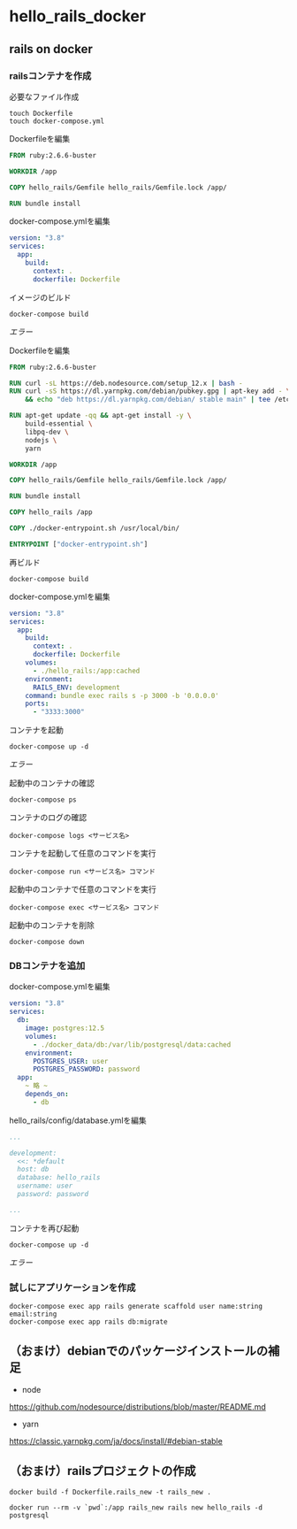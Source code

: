 # hello_rails_docker

## rails on docker

### railsコンテナを作成

必要なファイル作成

```
touch Dockerfile
touch docker-compose.yml
```

Dockerfileを編集

```dockerfile
FROM ruby:2.6.6-buster

WORKDIR /app

COPY hello_rails/Gemfile hello_rails/Gemfile.lock /app/

RUN bundle install
```

docker-compose.ymlを編集

```yml
version: "3.8"
services:
  app:
    build:
      context: .
      dockerfile: Dockerfile
```

イメージのビルド

```
docker-compose build
```

*エラー*

Dockerfileを編集

```dockerfile
FROM ruby:2.6.6-buster

RUN curl -sL https://deb.nodesource.com/setup_12.x | bash -
RUN curl -sS https://dl.yarnpkg.com/debian/pubkey.gpg | apt-key add - \
	&& echo "deb https://dl.yarnpkg.com/debian/ stable main" | tee /etc/apt/sources.list.d/yarn.list

RUN apt-get update -qq && apt-get install -y \
	build-essential \
	libpq-dev \
	nodejs \
	yarn

WORKDIR /app

COPY hello_rails/Gemfile hello_rails/Gemfile.lock /app/

RUN bundle install

COPY hello_rails /app

COPY ./docker-entrypoint.sh /usr/local/bin/

ENTRYPOINT ["docker-entrypoint.sh"]

```

再ビルド

```
docker-compose build
```

docker-compose.ymlを編集

```yml
version: "3.8"
services:
  app:
    build:
      context: .
      dockerfile: Dockerfile
    volumes:
      - ./hello_rails:/app:cached
    environment:
      RAILS_ENV: development
    command: bundle exec rails s -p 3000 -b '0.0.0.0'
    ports:
      - "3333:3000"
```

コンテナを起動

```
docker-compose up -d
```

*エラー*

起動中のコンテナの確認

```
docker-compose ps
```

コンテナのログの確認

```
docker-compose logs <サービス名>
```

コンテナを起動して任意のコマンドを実行

```
docker-compose run <サービス名> コマンド
```

起動中のコンテナで任意のコマンドを実行

```
docker-compose exec <サービス名> コマンド
```

起動中のコンテナを削除

```
docker-compose down
```

### DBコンテナを追加

docker-compose.ymlを編集

```yml
version: "3.8"
services:
  db:
    image: postgres:12.5
    volumes:
      - ./docker_data/db:/var/lib/postgresql/data:cached
    environment:
      POSTGRES_USER: user
      POSTGRES_PASSWORD: password
  app:
    ~ 略 ~
    depends_on:
      - db
```

hello_rails/config/database.ymlを編集

```yml
...

development:
  <<: *default
  host: db
  database: hello_rails
  username: user
  password: password

...
```

コンテナを再び起動

```
docker-compose up -d
```

*エラー*

### 試しにアプリケーションを作成

```
docker-compose exec app rails generate scaffold user name:string email:string
docker-compose exec app rails db:migrate
```

## （おまけ）debianでのパッケージインストールの補足

- node

https://github.com/nodesource/distributions/blob/master/README.md

- yarn

https://classic.yarnpkg.com/ja/docs/install/#debian-stable

## （おまけ）railsプロジェクトの作成

```
docker build -f Dockerfile.rails_new -t rails_new .
```

```
docker run --rm -v `pwd`:/app rails_new rails new hello_rails -d postgresql
```
